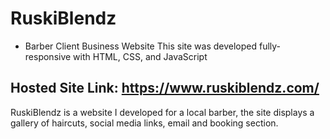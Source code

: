 # RuskiBlendz

- Barber Client Business Website
  This site was developed fully-responsive with HTML, CSS, and JavaScript

## Hosted Site Link: https://www.ruskiblendz.com/

RuskiBlendz is a website I developed for a local barber, the site displays a gallery of haircuts, social media links, email and booking section.
